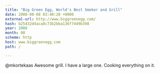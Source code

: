 ```yaml
---
title: "Big Green Egg, World's Best Smoker and Grill"
date: 2008-08-08 03:40:20 +0000
external-url: http://www.biggreenegg.com/
hash: b25432d4aca8c73b2bba136f7449b398
year: 2008
month: 08
scheme: http
host: www.biggreenegg.com
path: /

---
```


@mkortekaas Awesome grill. I have a large one. Cooking everything on it.
